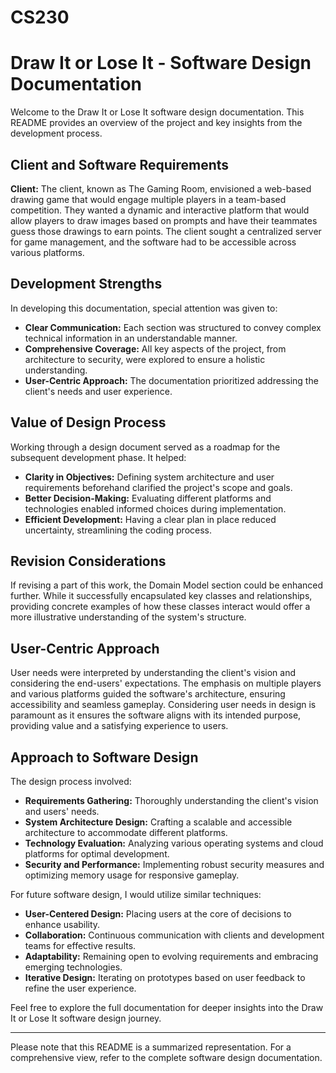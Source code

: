 # CS230
# Draw It or Lose It - Software Design Documentation

Welcome to the Draw It or Lose It software design documentation. This README provides an overview of the project and key insights from the development process.

## Client and Software Requirements

**Client:** The client, known as The Gaming Room, envisioned a web-based drawing game that would engage multiple players in a team-based competition. They wanted a dynamic and interactive platform that would allow players to draw images based on prompts and have their teammates guess those drawings to earn points. The client sought a centralized server for game management, and the software had to be accessible across various platforms.

## Development Strengths

In developing this documentation, special attention was given to:
- **Clear Communication:** Each section was structured to convey complex technical information in an understandable manner.
- **Comprehensive Coverage:** All key aspects of the project, from architecture to security, were explored to ensure a holistic understanding.
- **User-Centric Approach:** The documentation prioritized addressing the client's needs and user experience.

## Value of Design Process

Working through a design document served as a roadmap for the subsequent development phase. It helped:
- **Clarity in Objectives:** Defining system architecture and user requirements beforehand clarified the project's scope and goals.
- **Better Decision-Making:** Evaluating different platforms and technologies enabled informed choices during implementation.
- **Efficient Development:** Having a clear plan in place reduced uncertainty, streamlining the coding process.

## Revision Considerations

If revising a part of this work, the Domain Model section could be enhanced further. While it successfully encapsulated key classes and relationships, providing concrete examples of how these classes interact would offer a more illustrative understanding of the system's structure.

## User-Centric Approach

User needs were interpreted by understanding the client's vision and considering the end-users' expectations. The emphasis on multiple players and various platforms guided the software's architecture, ensuring accessibility and seamless gameplay. Considering user needs in design is paramount as it ensures the software aligns with its intended purpose, providing value and a satisfying experience to users.

## Approach to Software Design

The design process involved:
- **Requirements Gathering:** Thoroughly understanding the client's vision and users' needs.
- **System Architecture Design:** Crafting a scalable and accessible architecture to accommodate different platforms.
- **Technology Evaluation:** Analyzing various operating systems and cloud platforms for optimal development.
- **Security and Performance:** Implementing robust security measures and optimizing memory usage for responsive gameplay.

For future software design, I would utilize similar techniques:
- **User-Centered Design:** Placing users at the core of decisions to enhance usability.
- **Collaboration:** Continuous communication with clients and development teams for effective results.
- **Adaptability:** Remaining open to evolving requirements and embracing emerging technologies.
- **Iterative Design:** Iterating on prototypes based on user feedback to refine the user experience.

Feel free to explore the full documentation for deeper insights into the Draw It or Lose It software design journey.

---

Please note that this README is a summarized representation. For a comprehensive view, refer to the complete software design documentation.
